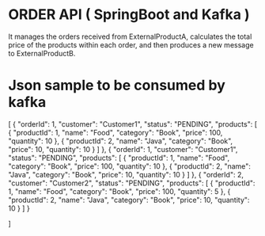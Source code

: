 # ORDER API ( SpringBoot and Kafka )

It manages the orders received from ExternalProductA, calculates the total price of the products within each order, and then produces a new message to ExternalProductB.


# Json sample to be consumed by kafka

[
  {
		"orderId": 1,
  	"customer": "Customer1",
  	"status": "PENDING",
  	"products": [
  		{
				"productId": 1,
  			"name": "Food",
  			"category": "Book",
  			"price": 100,
  			"quantity": 10
  		},
  		{
				"productId": 2,
  			"name": "Java",
  			"category": "Book",
  			"price": 10,
  			"quantity": 10
  		}
  	]
   },
	{
		"orderId": 1,
  	"customer": "Customer1",
  	"status": "PENDING",
  	"products": [
  		{
				"productId": 1,
  			"name": "Food",
  			"category": "Book",
  			"price": 100,
  			"quantity": 10
  		},
  		{
				"productId": 2,
  			"name": "Java",
  			"category": "Book",
  			"price": 10,
  			"quantity": 10
  		}
  	]
   },
   {
		"orderId": 2,
  	"customer": "Customer2",
  	"status": "PENDING",
  	"products": [
  		{
				"productId": 1,
  			"name": "Food",
  			"category": "Book",
  			"price": 100,
  			"quantity": 5
  		},
  		{
				"productId": 2,
  			"name": "Java",
  			"category": "Book",
  			"price": 10,
  			"quantity": 10
  		}
  	]
   }
  
]
